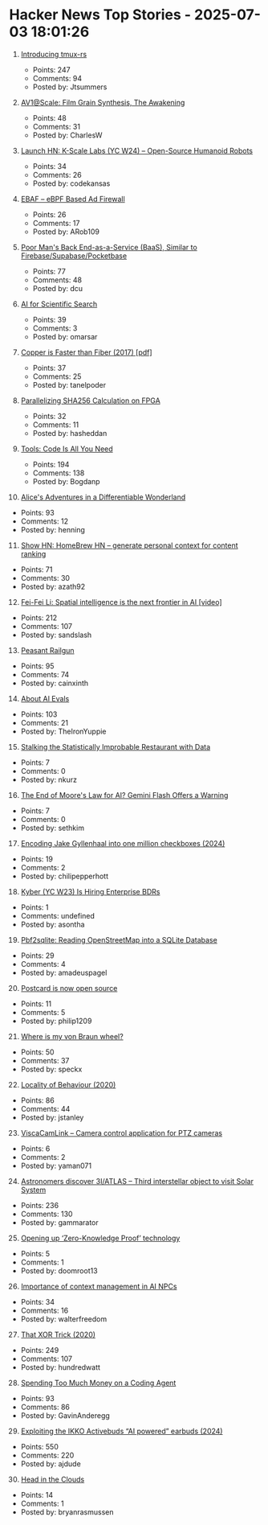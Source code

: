 # Hacker News Top Stories - 2025-07-03 18:01:26

1. [Introducing tmux-rs](https://richardscollin.github.io/tmux-rs/)
   - Points: 247
   - Comments: 94
   - Posted by: Jtsummers

2. [AV1@Scale: Film Grain Synthesis, The Awakening](https://netflixtechblog.com/av1-scale-film-grain-synthesis-the-awakening-ee09cfdff40b)
   - Points: 48
   - Comments: 31
   - Posted by: CharlesW

3. [Launch HN: K-Scale Labs (YC W24) – Open-Source Humanoid Robots](undefined)
   - Points: 34
   - Comments: 26
   - Posted by: codekansas

4. [EBAF – eBPF Based Ad Firewall](https://github.com/Kazedaa/eBAF)
   - Points: 26
   - Comments: 17
   - Posted by: ARob109

5. [Poor Man's Back End-as-a-Service (BaaS), Similar to Firebase/Supabase/Pocketbase](https://github.com/zserge/pennybase)
   - Points: 77
   - Comments: 48
   - Posted by: dcu

6. [AI for Scientific Search](https://arxiv.org/abs/2507.01903)
   - Points: 39
   - Comments: 3
   - Posted by: omarsar

7. [Copper is Faster than Fiber (2017) [pdf]](https://www.arista.com/assets/data/pdf/Copper-Faster-Than-Fiber-Brief.pdf)
   - Points: 37
   - Comments: 25
   - Posted by: tanelpoder

8. [Parallelizing SHA256 Calculation on FPGA](https://www.controlpaths.com/2025/06/29/parallelizing_sha256-calculation-fpga/)
   - Points: 32
   - Comments: 11
   - Posted by: hasheddan

9. [Tools: Code Is All You Need](https://lucumr.pocoo.org/2025/7/3/tools/)
   - Points: 194
   - Comments: 138
   - Posted by: Bogdanp

10. [Alice's Adventures in a Differentiable Wonderland](https://arxiv.org/abs/2404.17625)
   - Points: 93
   - Comments: 12
   - Posted by: henning

11. [Show HN: HomeBrew HN – generate personal context for content ranking](https://www.hackernews.coffee/)
   - Points: 71
   - Comments: 30
   - Posted by: azath92

12. [Fei-Fei Li: Spatial intelligence is the next frontier in AI [video]](https://www.youtube.com/watch?v=_PioN-CpOP0)
   - Points: 212
   - Comments: 107
   - Posted by: sandslash

13. [Peasant Railgun](https://knightsdigest.com/what-exactly-is-the-peasant-railgun-in-dd-5e/)
   - Points: 95
   - Comments: 74
   - Posted by: cainxinth

14. [About AI Evals](https://hamel.dev/blog/posts/evals-faq/)
   - Points: 103
   - Comments: 21
   - Posted by: TheIronYuppie

15. [Stalking the Statistically Improbable Restaurant with Data](https://ethanzuckerman.com/2025/07/03/stalking-the-statistically-improbable-restaurant-with-data/)
   - Points: 7
   - Comments: 0
   - Posted by: nkurz

16. [The End of Moore's Law for AI? Gemini Flash Offers a Warning](https://sutro.sh/blog/the-end-of-moore-s-law-for-ai-gemini-flash-offers-a-warning)
   - Points: 7
   - Comments: 0
   - Posted by: sethkim

17. [Encoding Jake Gyllenhaal into one million checkboxes (2024)](https://ednamode.xyz/blogs/2.html)
   - Points: 19
   - Comments: 2
   - Posted by: chilipepperhott

18. [Kyber (YC W23) Is Hiring Enterprise BDRs](https://www.ycombinator.com/companies/kyber/jobs/F1XERLm-enterprise-business-development-representative)
   - Points: 1
   - Comments: undefined
   - Posted by: asontha

19. [Pbf2sqlite: Reading OpenStreetMap into a SQLite Database](https://github.com/osmzoso/pbf2sqlite)
   - Points: 29
   - Comments: 4
   - Posted by: amadeuspagel

20. [Postcard is now open source](https://www.contraption.co/postcard-open-source/)
   - Points: 11
   - Comments: 5
   - Posted by: philip1209

21. [Where is my von Braun wheel?](https://angadh.com/wherevonbraunwheel)
   - Points: 50
   - Comments: 37
   - Posted by: speckx

22. [Locality of Behaviour (2020)](https://htmx.org/essays/locality-of-behaviour/)
   - Points: 86
   - Comments: 44
   - Posted by: jstanley

23. [ViscaCamLink – Camera control application for PTZ cameras](https://github.com/misorrek/ViscaCamLink)
   - Points: 6
   - Comments: 2
   - Posted by: yaman071

24. [Astronomers discover 3I/ATLAS – Third interstellar object to visit Solar System](https://www.abc.net.au/news/science/2025-07-03/3i-atlas-a11pl3z-interstellar-object-in-our-solar-system/105489180)
   - Points: 236
   - Comments: 130
   - Posted by: gammarator

25. [Opening up ‘Zero-Knowledge Proof’ technology](https://blog.google/technology/safety-security/opening-up-zero-knowledge-proof-technology-to-promote-privacy-in-age-assurance/)
   - Points: 5
   - Comments: 1
   - Posted by: doomroot13

26. [Importance of context management in AI NPCs](https://walterfreedom.com/post.html?id=ai-context-management)
   - Points: 34
   - Comments: 16
   - Posted by: walterfreedom

27. [That XOR Trick (2020)](https://florian.github.io//xor-trick/)
   - Points: 249
   - Comments: 107
   - Posted by: hundredwatt

28. [Spending Too Much Money on a Coding Agent](https://allenpike.com/2025/coding-agents)
   - Points: 93
   - Comments: 86
   - Posted by: GavinAnderegg

29. [Exploiting the IKKO Activebuds “AI powered” earbuds (2024)](https://blog.mgdproductions.com/ikko-activebuds/)
   - Points: 550
   - Comments: 220
   - Posted by: ajdude

30. [Head in the Clouds](https://www.commonwealmagazine.org/head-clouds)
   - Points: 14
   - Comments: 1
   - Posted by: bryanrasmussen

